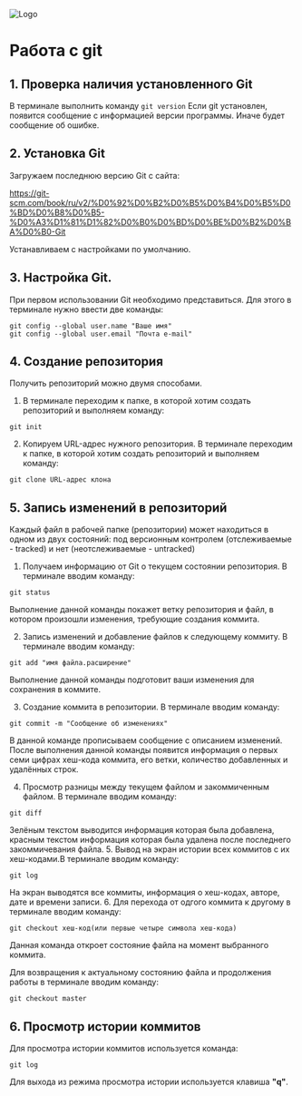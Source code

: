 ![Logo](Ya.jpg)

# Работа с git
## 1. Проверка наличия установленного Git
В терминале выполнить команду `git version`
Если git установлен, появится сообщение с информацией версии программы. Иначе будет сообщение об ошибке.

## 2. Установка Git
Загружаем последнюю версию Git с сайта:

https://git-scm.com/book/ru/v2/%D0%92%D0%B2%D0%B5%D0%B4%D0%B5%D0%BD%D0%B8%D0%B5-%D0%A3%D1%81%D1%82%D0%B0%D0%BD%D0%BE%D0%B2%D0%BA%D0%B0-Git

Устанавливаем с настройками по умолчанию.

## 3. Настройка Git.
При первом использовании Git необходимо представиться. Для этого в терминале нужно ввести две команды:
```
git config --global user.name "Ваше имя"
git config --global user.email "Почта e-mail"
```

## 4. Создание репозитория
Получить репозиторий можно двумя способами.
1. В терминале переходим к папке, в которой хотим создать репозиторий и выполняем команду:
```
git init
```
2. Копируем URL-адрес нужного репозитория. В терминале переходим к папке, в которой хотим создать репозиторий и выполняем команду:
```
git clone URL-адрес клона
```
## 5. Запись изменений в репозиторий

Каждый файл в рабочей папке (репозитории) может находиться в одном из двух состояний: под версионным контролем (отслеживаемые - tracked) и нет (неотслеживаемые - untracked)

1. Получаем информацию от Git о текущем состоянии репозитория. В терминале вводим команду:
```
git status
```
Выполнение данной команды покажет ветку репозитория и файл, в котором произошли изменения, требующие создания коммита.

2. Запись изменений и добавление файлов к следующему коммиту. В терминале вводим команду:
```
git add "имя файла.расширение"
``` 
Выполнение данной команды подготовит ваши изменения для сохранения в коммите.

3. Создание коммита в репозитории. В терминале вводим команду:
```
git commit -m "Сообщение об изменениях"
``` 
В данной команде прописываем сообщение с описанием изменений. После выполнения данной команды появится информация о первых семи цифрах хеш-кода коммита, его ветки, количество добавленных и удалённых строк.

4. Просмотр разницы между текущем файлом и закоммиченным файлом. В терминале вводим команду:
```
git diff
``` 
Зелёным текстом выводится информация которая была добавлена, красным текстом информация которая была удалена после последнего закоммичевания файла.
5. Вывод на экран истории всех коммитов с их хеш-кодами.В терминале вводим команду:
```
git log
``` 
На экран выводятся все коммиты, информация о хеш-кодах, авторе, дате и времени записи.
6. Для перехода от одгого коммита к другому в терминале вводим команду:
```
git checkout хеш-код(или первые четыре символа хеш-кода)
``` 
Данная команда откроет состояние файла на момент выбранного коммита.

Для возвращения к актуальному состоянию файла и продолжения работы в терминале вводим команду:
```
git checkout master
``` 

## 6. Просмотр истории коммитов

Для просмотра истории коммитов используется команда:
```
git log
```
Для выхода из режима просмотра истории используется клавиша **"q"**.
